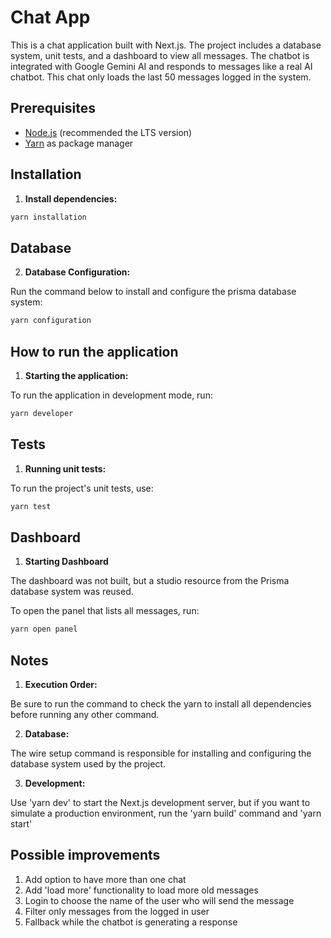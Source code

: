 # Chat App

This is a chat application built with Next.js. The project includes a database system, unit tests, and a dashboard to view all messages. The chatbot is integrated with Google Gemini AI and responds to messages like a real AI chatbot. This chat only loads the last 50 messages logged in the system.

## Prerequisites

- [Node.js](https://nodejs.org/) (recommended the LTS version)
- [Yarn](https://yarnpkg.com/) as package manager

## Installation

1. **Install dependencies:**

```bash
yarn installation
```

## Database

2. **Database Configuration:**

Run the command below to install and configure the prisma database system:

```bash
yarn configuration
```

## How to run the application

1. **Starting the application:**

To run the application in development mode, run:

```bash
yarn developer
```

## Tests

1. **Running unit tests:**

To run the project's unit tests, use:

```bash
yarn test
```

## Dashboard

1. **Starting Dashboard**

The dashboard was not built, but a studio resource from the Prisma database system was reused.

To open the panel that lists all messages, run:

```bash
yarn open panel
```

## Notes

1. **Execution Order:**

Be sure to run the command to check the yarn to install all dependencies before running any other command.

2. **Database:**

The wire setup command is responsible for installing and configuring the database system used by the project.

3. **Development:**

Use 'yarn dev' to start the Next.js development server, but if you want to simulate a production environment, run the 'yarn build' command and 'yarn start'

## Possible improvements

1. Add option to have more than one chat
2. Add 'load more' functionality to load more old messages
3. Login to choose the name of the user who will send the message
4. Filter only messages from the logged in user
5. Fallback while the chatbot is generating a response
